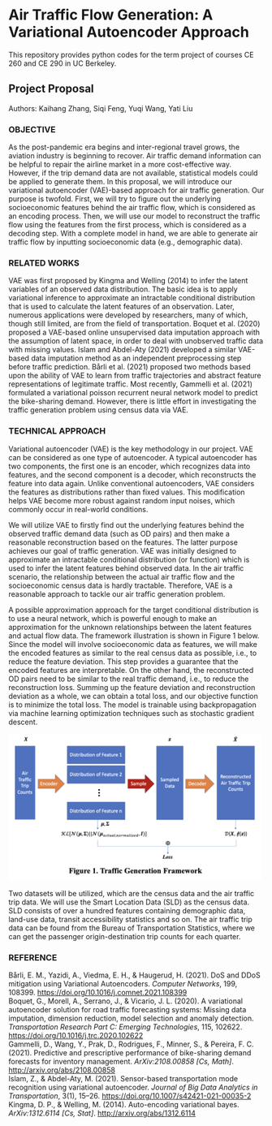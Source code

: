 # Air Traffic Flow Generation: A Variational Autoencoder Approach

This repository provides python codes for the term project of courses CE 260 and CE 290 in UC Berkeley.

## Project Proposal

Authors: Kaihang Zhang, Siqi Feng, Yuqi Wang, Yati Liu

### OBJECTIVE
As the post-pandemic era begins and inter-regional travel grows, the aviation industry is beginning to recover. Air traffic demand information can be helpful to repair the airline market in a more cost-effective way. However, if the trip demand data are not available, statistical models could be applied to generate them. In this proposal, we will introduce our variational autoencoder (VAE)-based approach for air traffic generation. Our purpose is twofold. First, we will try to figure out the underlying socioeconomic features behind the air traffic flow, which is considered as an encoding process. Then, we will use our model to reconstruct the traffic flow using the features from the first process, which is considered as a decoding step. With a complete model in hand, we are able to generate air traffic flow by inputting socioeconomic data (e.g., demographic data).

### RELATED WORKS
VAE was first proposed by Kingma and Welling (2014) to infer the latent variables of an observed data distribution. The basic idea is to apply variational inference to approximate an intractable conditional distribution that is used to calculate the latent features of an observation. Later, numerous applications were developed by researchers, many of which, though still limited, are from the field of transportation. Boquet et al. (2020) proposed a VAE-based online unsupervised data imputation approach with the assumption of latent space, in order to deal with unobserved traffic data with missing values. Islam and Abdel-Aty (2021) developed a similar VAE-based data imputation method as an independent preprocessing step before traffic prediction. Bårli et al. (2021) proposed two methods based upon the ability of VAE to learn from traffic trajectories and abstract feature representations of legitimate traffic. Most recently, Gammelli et al. (2021) formulated a variational poisson recurrent neural network model to predict the bike-sharing demand. However, there is little effort in investigating the traffic generation problem using census data via VAE.

### TECHNICAL APPROACH
Variational autoencoder (VAE) is the key methodology in our project. VAE can be considered as one type of autoencoder. A typical autoencoder has two components, the first one is an encoder, which recognizes data into features, and the second component is a decoder, which reconstructs the feature into data again. Unlike conventional autoencoders, VAE considers the features as distributions rather than fixed values. This modification helps VAE become more robust against random input noises, which commonly occur in real-world conditions.

We will utilize VAE to firstly find out the underlying features behind the observed traffic demand data (such as OD pairs) and then make a reasonable reconstruction based on the features. The latter purpose achieves our goal of traffic generation. VAE was initially designed to approximate an intractable conditional distribution (or function) which is used to infer the latent features behind observed data. In the air traffic scenario, the relationship between the actual air traffic flow and the socioeconomic census data is hardly tractable. Therefore, VAE is a reasonable approach to tackle our air traffic generation problem. 

A possible approximation approach for the target conditional distribution is to use a neural network, which is powerful enough to make an approximation for the unknown relationships between the latent features and actual flow data. The framework illustration is shown in Figure 1 below. Since the model will involve socioeconomic data as features, we will make the encoded features as similar to the real census data as possible, i.e., to reduce the feature deviation. This step provides a guarantee that the encoded features are interpretable. On the other hand, the reconstructed OD pairs need to be similar to the real traffic demand, i.e., to reduce the reconstruction loss. Summing up the feature deviation and reconstruction deviation as a whole, we can obtain a total loss, and our objective function is to minimize the total loss. The model is trainable using backpropagation via machine learning optimization techniques such as stochastic gradient descent.

<img src="./imgs/F1.png" width="500">

Two datasets will be utilized, which are the census data and the air traffic trip data. We will use the Smart Location Data (SLD) as the census data. SLD consists of over a hundred features containing demographic data, land-use data, transit accessibility statistics and so on. The air traffic trip data can be found from the Bureau of Transportation Statistics, where we can get the passenger origin-destination trip counts for each quarter.

### REFERENCE

Bårli, E. M., Yazidi, A., Viedma, E. H., & Haugerud, H. (2021). DoS and DDoS mitigation using Variational Autoencoders. _Computer Networks_, 199, 108399. https://doi.org/10.1016/j.comnet.2021.108399<br>
Boquet, G., Morell, A., Serrano, J., & Vicario, J. L. (2020). A variational autoencoder solution for road traffic forecasting systems: Missing data imputation, dimension reduction, model selection and anomaly detection. _Transportation Research Part C: Emerging Technologies_, 115, 102622. https://doi.org/10.1016/j.trc.2020.102622<br>
Gammelli, D., Wang, Y., Prak, D., Rodrigues, F., Minner, S., & Pereira, F. C. (2021). Predictive and prescriptive performance of bike-sharing demand forecasts for inventory management. _ArXiv:2108.00858 [Cs, Math]_. http://arxiv.org/abs/2108.00858<br>
Islam, Z., & Abdel-Aty, M. (2021). Sensor-based transportation mode recognition using variational autoencoder. _Journal of Big Data Analytics in Transportation_, 3(1), 15–26. https://doi.org/10.1007/s42421-021-00035-2<br>
Kingma, D. P., & Welling, M. (2014). Auto-encoding variational bayes. _ArXiv:1312.6114 [Cs, Stat]_. http://arxiv.org/abs/1312.6114

